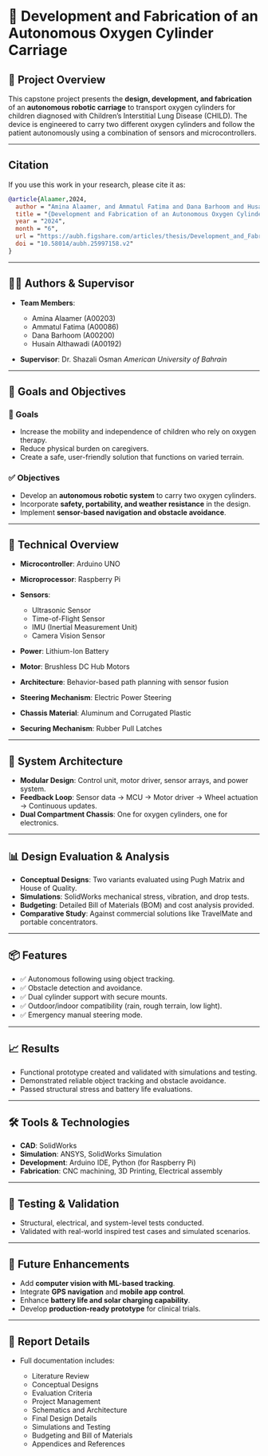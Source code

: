 # 🤖 Development and Fabrication of an Autonomous Oxygen Cylinder Carriage

## 📘 Project Overview

This capstone project presents the **design, development, and fabrication** of an **autonomous robotic carriage** to transport oxygen cylinders for children diagnosed with Children’s Interstitial Lung Disease (CHILD). The device is engineered to carry two different oxygen cylinders and follow the patient autonomously using a combination of sensors and microcontrollers.

---

## Citation

If you use this work in your research, please cite it as:

```bibtex
@article{Alaamer,2024,
  author = "Amina Alaamer, and Ammatul Fatima and Dana Barhoom and Husain Althawadi",
  title = "{Development and Fabrication of an Autonomous Oxygen Cylinder Carriage}",
  year = "2024",
  month = "6",
  url = "https://aubh.figshare.com/articles/thesis/Development_and_Fabrication_of_an_Autonomous_Oxygen_Cylinder_Carriage/25997158",
  doi = "10.58014/aubh.25997158.v2"
}
```
---

## 🧑‍🔬 Authors & Supervisor

* **Team Members**:

  * Amina Alaamer (A00203)
  * Ammatul Fatima (A00086)
  * Dana Barhoom (A00200)
  * Husain Althawadi (A00192)

* **Supervisor**: Dr. Shazali Osman
  *American University of Bahrain*

---

## 🎯 Goals and Objectives

### 🎯 Goals

* Increase the mobility and independence of children who rely on oxygen therapy.
* Reduce physical burden on caregivers.
* Create a safe, user-friendly solution that functions on varied terrain.

### ✅ Objectives

* Develop an **autonomous robotic system** to carry two oxygen cylinders.
* Incorporate **safety, portability, and weather resistance** in the design.
* Implement **sensor-based navigation and obstacle avoidance**.

---

## 🔧 Technical Overview

* **Microcontroller**: Arduino UNO
* **Microprocessor**: Raspberry Pi
* **Sensors**:

  * Ultrasonic Sensor
  * Time-of-Flight Sensor
  * IMU (Inertial Measurement Unit)
  * Camera Vision Sensor
* **Power**: Lithium-Ion Battery
* **Motor**: Brushless DC Hub Motors
* **Architecture**: Behavior-based path planning with sensor fusion
* **Steering Mechanism**: Electric Power Steering
* **Chassis Material**: Aluminum and Corrugated Plastic
* **Securing Mechanism**: Rubber Pull Latches

---

## 🧠 System Architecture

* **Modular Design**: Control unit, motor driver, sensor arrays, and power system.
* **Feedback Loop**: Sensor data → MCU → Motor driver → Wheel actuation → Continuous updates.
* **Dual Compartment Chassis**: One for oxygen cylinders, one for electronics.

---

## 📊 Design Evaluation & Analysis

* **Conceptual Designs**: Two variants evaluated using Pugh Matrix and House of Quality.
* **Simulations**: SolidWorks mechanical stress, vibration, and drop tests.
* **Budgeting**: Detailed Bill of Materials (BOM) and cost analysis provided.
* **Comparative Study**: Against commercial solutions like TravelMate and portable concentrators.

---

## 📦 Features

* ✅ Autonomous following using object tracking.
* ✅ Obstacle detection and avoidance.
* ✅ Dual cylinder support with secure mounts.
* ✅ Outdoor/indoor compatibility (rain, rough terrain, low light).
* ✅ Emergency manual steering mode.

---

## 📈 Results

* Functional prototype created and validated with simulations and testing.
* Demonstrated reliable object tracking and obstacle avoidance.
* Passed structural stress and battery life evaluations.

---

## 🛠️ Tools & Technologies

* **CAD**: SolidWorks
* **Simulation**: ANSYS, SolidWorks Simulation
* **Development**: Arduino IDE, Python (for Raspberry Pi)
* **Fabrication**: CNC machining, 3D Printing, Electrical assembly

---

## 🧪 Testing & Validation

* Structural, electrical, and system-level tests conducted.
* Validated with real-world inspired test cases and simulated scenarios.

---

## 🚀 Future Enhancements

* Add **computer vision with ML-based tracking**.
* Integrate **GPS navigation** and **mobile app control**.
* Enhance **battery life and solar charging capability**.
* Develop **production-ready prototype** for clinical trials.

---

## 📂 Report Details

* Full documentation includes:

  * Literature Review
  * Conceptual Designs
  * Evaluation Criteria
  * Project Management
  * Schematics and Architecture
  * Final Design Details
  * Simulations and Testing
  * Budgeting and Bill of Materials
  * Appendices and References
